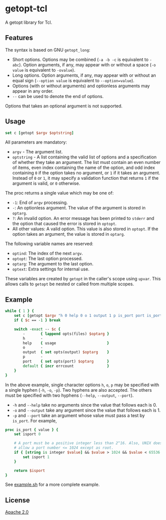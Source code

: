 # getopt-tcl
A getopt library for Tcl.


## Features

The syntax is based on GNU `getopt_long`:

- Short options. Options may be combined (`-a -b -c` is equivalent to `-abc`).
  Option arguments, if any, may appear with or without a space (`-o value` is
  equivalent to `-ovalue`).
- Long options. Option arguments, if any, may appear with or without an equal sign
  (`--option value` is equivalent to `--option=value`).
- Options (with or without arguments) and optionless arguments may appear in
  any order.
- `--` can be used to denote the end of options.

Options that takes an optional argument is not supported.


## Usage
```tcl
set c [getopt $argv $optstring]
```

All parameters are mandatory:
- `argv` - The argument list.
- `optstring` - A list containing the valid list of options and a specification
  of whether they take an argument. The list must contain an even number of
  items, even index containing the name of the option, and odd index containing
  `0` if the option takes no argument, or `1` if it takes an argument. Instead of
  `0` or `1`, it may specify a validation function that returns `1` if the
  argument is valid, or `0` otherwise.

The proc returns a single value which may be one of:
- `-1`: End of `argv` processing.
- `-`: An optionless argument. The value of the argument is stored in `optarg`.
- `?`: An invalid option. An error message has been printed to `stderr` and the
  option that caused the error is stored in `optopt`.
- All other values: A valid option. This value is also stored in `optopt`. If
  the option takes an argument, the value is stored in `optarg`.

The following variable names are reserved:
- `optind`: The index of the next `argv`.
- `optopt`: The last option processed.
- `optarg`: The argument to the last option.
- `optext`: Extra settings for internal use.

These variables are created by `getopt` in the caller's scope using `upvar`.
This allows calls to `getopt` be nested or called from multiple scopes.


## Example
```tcl
while { 1 } {
    set c [getopt $argv "h 0 help 0 o 1 output 1 p is_port port is_port"]
    if { $c == -1 } break

    switch -exact -- $c {
        -       { lappend opts(files) $optarg }
        h       -
        help    { usage                       }
        o       -
        output  { set opts(output) $optarg    }
        p       -
        port    { set opts(port) $optarg      }
        default { incr errcount               }
    }
}
```

In the above example, single character options `h`, `o`, `p` may be specified with a single hyphen (`-h`, `-o`, `-p`). Two hyphens are also accepted. The others must be specified with two hyphens (`--help`, `--output`, `--port`).

- `-h` and `--help` take no arguments since the value that follows each is 0.
- `-o` and `--output` take any argument since the value that follows each is 1.
- `-p` and `--port` take an argument whose value must pass a test by `is_port`. For example,

```tcl
proc is_port { value } {
    set isport 0

    # A port must be a positive integer less than 2^16. Also, UNIX doesn't
    # allow a port number <= 1024 except as root.
    if { [string is integer $value] && $value > 1024 && $value < 65536 } {
        set isport 1
    }

    return $isport
}
```

See [example.sh] for a more complete example.


## License

[Apache 2.0]


[example.sh]: <https://github.com/markuskimius/getopt-tcl/blob/master/test/example.sh>
[Apache 2.0]: <https://github.com/markuskimius/getopt-tcl/blob/master/LICENSE>

